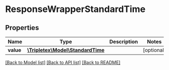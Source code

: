 # ResponseWrapperStandardTime

## Properties
Name | Type | Description | Notes
------------ | ------------- | ------------- | -------------
**value** | [**\Tripletex\Model\StandardTime**](StandardTime.md) |  | [optional] 

[[Back to Model list]](../README.md#documentation-for-models) [[Back to API list]](../README.md#documentation-for-api-endpoints) [[Back to README]](../README.md)


